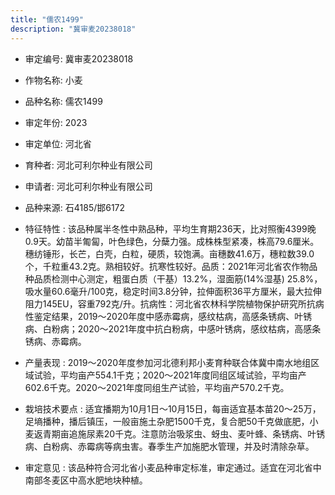 ```yaml
---
title: "儒农1499"
description: "冀审麦20238018"
---
```

* 审定编号:  冀审麦20238018

*  作物名称:  小麦

*  品种名称:  儒农1499

*  审定年份:  2023

*  审定单位:  河北省

* 育种者:  河北可利尔种业有限公司

*  申请者:  河北可利尔种业有限公司

*  品种来源:  石4185/邯6172

*  特征特性 : 
该品种属半冬性中熟品种，平均生育期236天，比对照衡4399晚0.9天。幼苗半匍匐，叶色绿色，分蘖力强。成株株型紧凑，株高79.6厘米。穗纺锤形，长芒，白壳，白粒，硬质，较饱满。亩穗数41.6万，穗粒数39.0个，千粒重43.2克。熟相较好。抗寒性较好。品质：2021年河北省农作物品种品质检测中心测定，粗蛋白质（干基）13.2%，湿面筋(14%湿基) 25.8%，吸水量60.6毫升/100克，稳定时间3.8分钟，拉伸面积36平方厘米，最大拉伸阻力145EU，容重792克/升。抗病性：河北省农林科学院植物保护研究所抗病性鉴定结果，2019～2020年度中感赤霉病，感纹枯病，高感条锈病、叶锈病、白粉病；2020～2021年度中抗白粉病，中感叶锈病，感纹枯病，高感条锈病、赤霉病。
 
*  产量表现 : 
2019～2020年度参加河北德利邦小麦育种联合体冀中南水地组区域试验，平均亩产554.1千克；2020～2021年度同组区域试验，平均亩产602.6千克。2020～2021年度同组生产试验，平均亩产570.2千克。

*  栽培技术要点 : 
适宜播期为10月1日～10月15日，每亩适宜基本苗20～25万，足墒播种，播后镇压，一般亩施土杂肥1500千克，复合肥50千克做底肥，小麦返青期亩追施尿素20千克。注意防治吸浆虫、蚜虫、麦叶蜂、条锈病、叶锈病、白粉病、赤霉病等病虫害。春季生产加施肥水管理，并及时清除杂草。

*  审定意见 : 
该品种符合河北省小麦品种审定标准，审定通过。适宜在河北省中南部冬麦区中高水肥地块种植。
